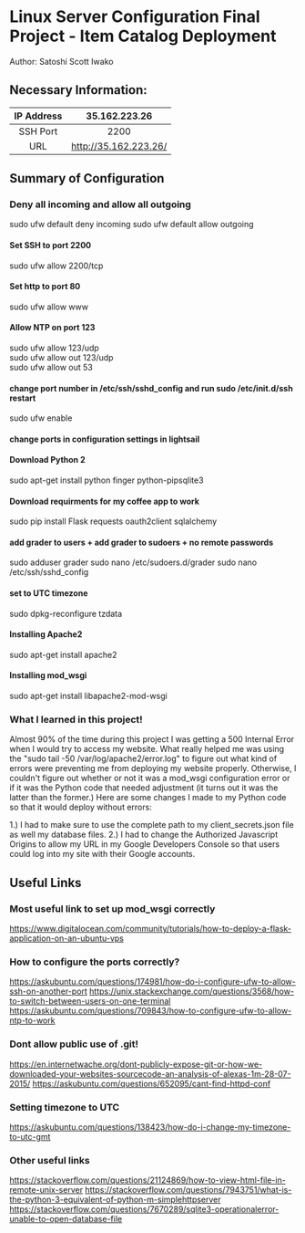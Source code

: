 # Linux Server Configuration Final Project - Item Catalog Deployment

Author: Satoshi Scott Iwako

## Necessary Information:
**IP Address**|**35.162.223.26**
:-----:|:-----:
SSH Port |2200
URL|http://35.162.223.26/

## Summary of Configuration

### Deny all incoming and allow all outgoing
sudo ufw default deny incoming
sudo ufw default allow outgoing

#### Set SSH to port 2200
sudo ufw allow 2200/tcp

#### Set http to port 80
sudo ufw allow www

#### Allow NTP on port 123
sudo ufw allow 123/udp<br />
sudo ufw allow out 123/udp<br />
sudo ufw allow out 53<br />

#### change port number in /etc/ssh/sshd_config and run sudo /etc/init.d/ssh restart

sudo ufw enable

#### change ports in configuration settings in lightsail

#### Download Python 2
sudo apt-get install python finger python-pipsqlite3

#### Download requirments for my coffee app to work
sudo pip install Flask requests oauth2client sqlalchemy

#### add grader to users + add grader to sudoers + no remote passwords
sudo adduser grader
sudo nano /etc/sudoers.d/grader
sudo nano /etc/ssh/sshd_config

#### set to UTC timezone
sudo dpkg-reconfigure tzdata

#### Installing Apache2
sudo apt-get install apache2

#### Installing mod_wsgi
sudo apt-get install libapache2-mod-wsgi

### What I learned in this project!
Almost 90% of the time during this project I was getting a 500 Internal Error when I would try to access my website. What really helped me was using
the "sudo tail -50 /var/log/apache2/error.log" to figure out what kind of errors were preventing me from deploying my website properly. Otherwise,
I couldn't figure out whether or not it was a mod_wsgi configuration error or if it was the Python code that needed adjustment (it turns out it was the latter than the former.) Here are some changes I made to my Python code so that it would deploy without errors:

1.) I had to make sure to use the complete path to my client_secrets.json file as well my database files.
2.) I had to change the Authorized Javascript Origins to allow my URL in my Google Developers Console so that users could log into my site with their
Google accounts.

## Useful Links

### Most useful link to set up mod_wsgi correctly
https://www.digitalocean.com/community/tutorials/how-to-deploy-a-flask-application-on-an-ubuntu-vps


### How to configure the ports correctly?
https://askubuntu.com/questions/174981/how-do-i-configure-ufw-to-allow-ssh-on-another-port
https://unix.stackexchange.com/questions/3568/how-to-switch-between-users-on-one-terminal
https://askubuntu.com/questions/709843/how-to-configure-ufw-to-allow-ntp-to-work


### Dont allow public use of .git!
https://en.internetwache.org/dont-publicly-expose-git-or-how-we-downloaded-your-websites-sourcecode-an-analysis-of-alexas-1m-28-07-2015/
https://askubuntu.com/questions/652095/cant-find-httpd-conf

### Setting timezone to UTC
https://askubuntu.com/questions/138423/how-do-i-change-my-timezone-to-utc-gmt

### Other useful links
https://stackoverflow.com/questions/21124869/how-to-view-html-file-in-remote-unix-server
https://stackoverflow.com/questions/7943751/what-is-the-python-3-equivalent-of-python-m-simplehttpserver
https://stackoverflow.com/questions/7670289/sqlite3-operationalerror-unable-to-open-database-file

